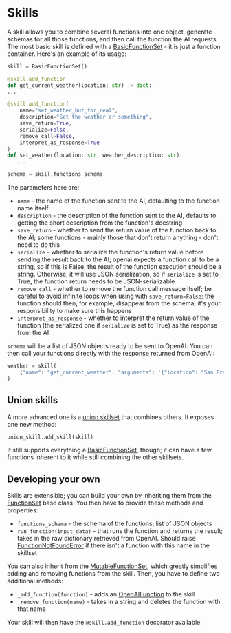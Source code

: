 # Skills

A skill allows you to combine several functions into one object, generate schemas for all those functions, and then call the function the AI requests. The most basic skill is defined with a [BasicFunctionSet](openai_functions.BasicFunctionSet) - it is just a function container. Here's an example of its usage:

```python
skill = BasicFunctionSet()

@skill.add_function
def get_current_weather(location: str) -> dict:
...

@skill.add_function(
    name="set_weather_but_for_real",
    description="Set the weather or something",
    save_return=True,
    serialize=False,
    remove_call=False,
    interpret_as_response=True
)
def set_weather(location: str, weather_description: str):
   ...

schema = skill.functions_schema
```

The parameters here are:

- `name` - the name of the function sent to the AI, defaulting to the function name itself
- `description` - the description of the function sent to the AI, defaults to getting the short description from the function's docstring
- `save_return` - whether to send the return value of the function back to the AI; some functions - mainly those that don't return anything - don't need to do this
- `serialize` - whether to serialize the function's return value before sending the result back to the AI; openai expects a function call to be a string, so if this is False, the result of the function execution should be a string. Otherwise, it will use JSON serialization, so if `serialize` is set to True, the function return needs to be JSON-serializable
- `remove_call` - whether to remove the function call message itself; be careful to avoid infinite loops when using with `save_return=False`; the function should then, for example, disappear from the schema; it's your responsibility to make sure this happens
- `interpret_as_response` - whether to interpret the return value of the function (the serialized one if `serialize` is set to True) as the response from the AI

`schema` will be a list of JSON objects ready to be sent to OpenAI. You can then call your functions directly with the response returned from OpenAI:

```python
weather = skill(
    {"name": "get_current_weather", "arguments": '{"location": "San Francisco, CA"}'}
)
```

## Union skills

A more advanced one is a [union skillset](openai_functions.UnionSkillSet) that combines others. It exposes one new method:

```python
union_skill.add_skill(skill)
```

It still supports everything a [BasicFunctionSet](openai_functions.BasicFunctionSet), though; it can have a few functions inherent to it while still combining the other skillsets.

## Developing your own

Skills are extensible; you can build your own by inheriting them from the [FunctionSet](openai_functions.FunctionSet) base class. You then have to provide these methods and properties:

- `functions_schema` - the schema of the functions; list of JSON objects
- `run_function(input_data)` - that runs the function and returns the result; takes in the raw dictionary retrieved from OpenAI. Should raise [FunctionNotFoundError](openai_functions.FunctionNotFoundError) if there isn't a function with this name in the skillset

You can also inherit from the [MutableFunctionSet](openai_functions.MutableFunctionSet), which greatly simplifies adding and removing functions from the skill. Then, you have to define two additional methods:

- `_add_function(function)` - adds an [OpenAIFunction](openai_functions.OpenAIFunction) to the skill
- `_remove_function(name)` - takes in a string and deletes the function with that name

Your skill will then have the `@skill.add_function` decorator available.
